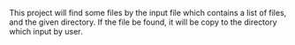 This project will find some files by the input file which contains a list of files,
and the given directory. If the file be found, it will be copy to the directory which
input by user.